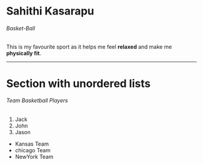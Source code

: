 # Sahithi Kasarapu
###### Basket-Ball

This is my favourite sport as it helps me feel **relaxed** and make me **physically fit**.

---

# Section with unordered lists
###### Team Basketball Players
1. Jack
2. John
3. Jason

* Kansas Team
* chicago Team
* NewYork Team